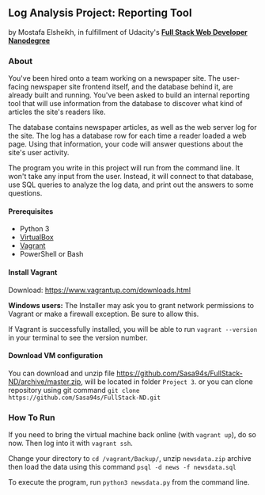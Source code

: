 ## Log Analysis Project: Reporting Tool
by Mostafa Elsheikh, in fulfillment of Udacity's <i class="icon-cog"></i> **[Full Stack Web Developer Nanodegree](https://www.udacity.com/course/nd004)**
### About
You've been hired onto a team working on a newspaper site. The user-facing newspaper site frontend itself, and the database behind it, are already built and running. You've been asked to build an internal reporting tool that will use information from the database to discover what kind of articles the site's readers like.

The database contains newspaper articles, as well as the web server log for the site. The log has a database row for each time a reader loaded a web page. Using that information, your code will answer questions about the site's user activity.

The program you write in this project will run from the command line. It won't take any input from the user. Instead, it will connect to that database, use SQL queries to analyze the log data, and print out the answers to some questions.

#### Prerequisites
* Python 3
* [VirtualBox](virtualbox.org)
* [Vagrant](https://www.vagrantup.com/downloads.html)
* PowerShell or Bash

#### Install Vagrant
Download: https://www.vagrantup.com/downloads.html

**Windows users:** The Installer may ask you to grant network permissions to Vagrant or make a firewall exception. Be sure to allow this.

If Vagrant is successfully installed, you will be able to run `vagrant --version`
in your terminal to see the version number.

#### Download VM configuration

You can download and unzip file https://github.com/Sasa94s/FullStack-ND/archive/master.zip, will be located in folder `Project 3`. or you can clone repository using git command `git clone https://github.com/Sasa94s/FullStack-ND.git`

### How To Run

If you need to bring the virtual machine back online (with `vagrant up`), do so now. Then log into it with `vagrant ssh`.

Change your directory to `cd /vagrant/Backup/`, unzip `newsdata.zip` archive then load the data using this command `psql -d news -f newsdata.sql`

To execute the program, run `python3 newsdata.py` from the command line.